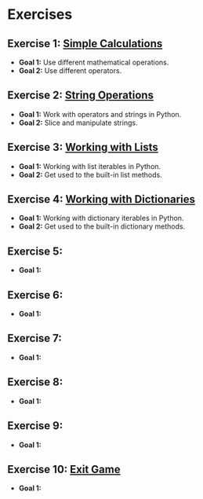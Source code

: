 # Exercises

## Exercise 1: [Simple Calculations](exercise/exercise_01.md)

* **Goal 1:** Use different mathematical operations.
* **Goal 2:** Use different operators.

## Exercise 2: [String Operations](exercise/exercise_02.md)

* **Goal 1:** Work with operators and strings in Python.
* **Goal 2:** Slice and manipulate strings.

## Exercise 3: [Working with Lists](exercise/exercise_03.md)

* **Goal 1:** Working with list iterables in Python.
* **Goal 2:** Get used to the built-in list methods.

## Exercise 4: [Working with Dictionaries](exercise/exercise_04.md)

* **Goal 1:** Working with dictionary iterables in Python.
* **Goal 2:** Get used to the built-in dictionary methods.

## Exercise 5:[](exercise/exercise_05.md)

* **Goal 1:** 

## Exercise 6:[](exercise/exercise_06.md)

* **Goal 1:** 

## Exercise 7:[](exercise/exercise_07.md)

* **Goal 1:** 

## Exercise 8:[](exercise/exercise_08.md)

* **Goal 1:** 

## Exercise 9:[](exercise/exercise_09.md)

* **Goal 1:** 

## Exercise 10: [Exit Game](exercise/exercise_10.md)

* **Goal 1:** 
